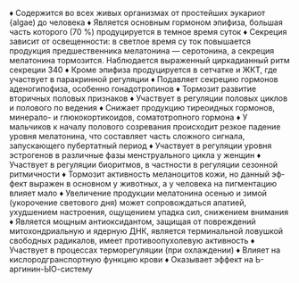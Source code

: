 ♦ Содержится во всех живых организмах от простейших
эукариот {algae) до человека
♦ Является основным гормоном эпифиза, большая часть
которого (70 %) продуцируется в темное время суток
♦ Секреция зависит от освещенности: в светлое время су­
ток повышается продукция предшественника мелатонина — се­ротонина, а секреция мелатонина тормозится. Наблюдается
выраженный циркадианный ритм секреции
340
♦ Кроме эпифиза продуцируется в сетчатке и ЖКТ, где уча­ствует в паракринной регуляции
♦ Подавляет секрецию гормонов аденогипофиза, особенно
гонадотропинов
♦ Тормозит развитие вторичных половых признаков
♦ Участвует в регуляции половых циклов и полового по­
ведения
♦ Снижает продукцию тиреоидных гормонов, минерало- и
глюкокортикоидов, соматотропного гормона
♦ У мальчиков к началу полового созревания происходит
резкое падение уровня мелатонина, что составляет часть слож­ного сигнала, запускающего пубертатный период
♦ Участвует в регуляции уровня эстрогенов в различные
фазы менструального цикла у женщин
♦ Участвует в регуляции биоритмов, в частности в регуля­ции сезонной ритмичности
♦ Тормозит активность меланоцитов кожи, но данный эф­фект выражен в основном у животных, а у человека на пиг­ментацию влияет мало
♦ Увеличение продукции мелатонина осенью и зимой
(укорочение светового дня) может сопровождаться апатией,
ухудшением настроения, ощущением упадка сил, снижением
внимания
♦ Является мощным антиоксидантом, защищая от повреж­дений митохондриальную и ядерную ДНК, является терми­нальной ловушкой свободных радикалов, имеет противоопу­холевую активность
♦ Участвует в процессах терморегуляции (при охлаж­дении)
♦ Влияет на кислородгранспортную функцию крови
♦ Оказывает эффект на Ь-аргинин-ЫО-систему